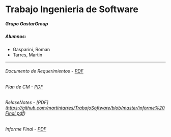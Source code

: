 # Trabajo Ingenieria de Software

##### Grupo GastarGroup

##### Alumnos: 

- Gasparini, Roman
- Tarres, Martin

--------------------------------------------
    


###### Documento de Requerimientos - [PDF ]( https://github.com/martintarres/Trabajo-Final-Ingenieria-Software/blob/master/Documento%20de%20Requerimientos.pdf)


###### Plan de CM - [PDF ]( https://github.com/martintarres/Trabajo-Final-Ingenieria-Software/blob/master/planDeCM.pdf)

###### RelaseNotes - [PDF] (https://github.com/martintarres/TrabajoSoftware/blob/master/informe%20Final.pdf)

###### Informe Final - [PDF](https://github.com/martintarres/TrabajoSoftware/blob/master/informe%20Final.pdf)